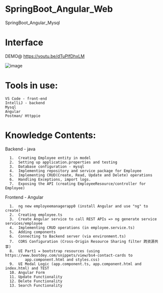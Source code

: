# SpringBoot_Angular_Web
SpringBoot_Angular_Mysql

# Interface
 DEMO@ 
https://youtu.be/dTuPlfDhxLM  

![image](https://github.com/VinaFu/SpringBoot_Angular_Web/assets/105020281/d0b09eee-b002-4d93-acba-45d000581b5e)

# Tools in use:
  
    VS Code - front-end
    IntelliJ - backend
    Mysql
    Angular
    Postman/ Httppie

# Knowledge Contents:

  Backend - java
  
      1.  Creating Employee entity in model
      2.  Setting up application.properties and testing 
      3.  Database configuration - mysql
      4.  Implementing repository and service package for Employee
      5.  Implementing CRUD(Create, Read, Update and Delete) operations
      6.  Handling Exceptions, import logs.
      7.  Exposing the API (creating EmployeeResource/controller for Employee)
     
  Frontend - Angular
  
      1.  ng new employeemanagerapp0 (install Angular and use "ng" to create)
      2.  Creating employee.ts
      3.  Create Angular service to call REST APIs => ng generate service services/employee
      4.  Implementing CRUD operations (in employee.service.ts)
      5.  Adding components
      6.  Connecting to Backend server (via environment.ts)
      7.  CORS Configuration (Cross-Origin Resource Sharing filter 跨资源共享)
      8.  UI Part1 = bootstrap resources (using https://www.bootdey.com/snippets/view/bs4-contact-cards to 
             app.component.html and styles.css) 
      9.  UI Modal Logic (app.component.ts, app.component.html and index.html) and TEST 
      10. Angular Form
      11. Update Functionality
      12. Delete Functionality
      13. Search Functionality


